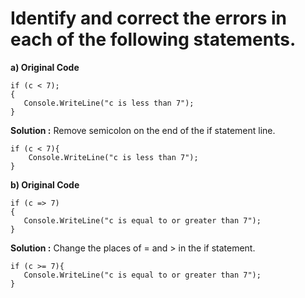 # **Identify and correct the errors in each of the following statements.**

**a) Original Code**
```
if (c < 7);
{
   Console.WriteLine("c is less than 7");
} 
```

**Solution :** Remove semicolon on the end of the if statement line.
```
if (c < 7){
    Console.WriteLine("c is less than 7");
}
```

**b) Original Code**
```
if (c => 7) 
{
   Console.WriteLine("c is equal to or greater than 7");
}
```

**Solution :** Change the places of = and > in the if statement.
```
if (c >= 7){
   Console.WriteLine("c is equal to or greater than 7");
}
```